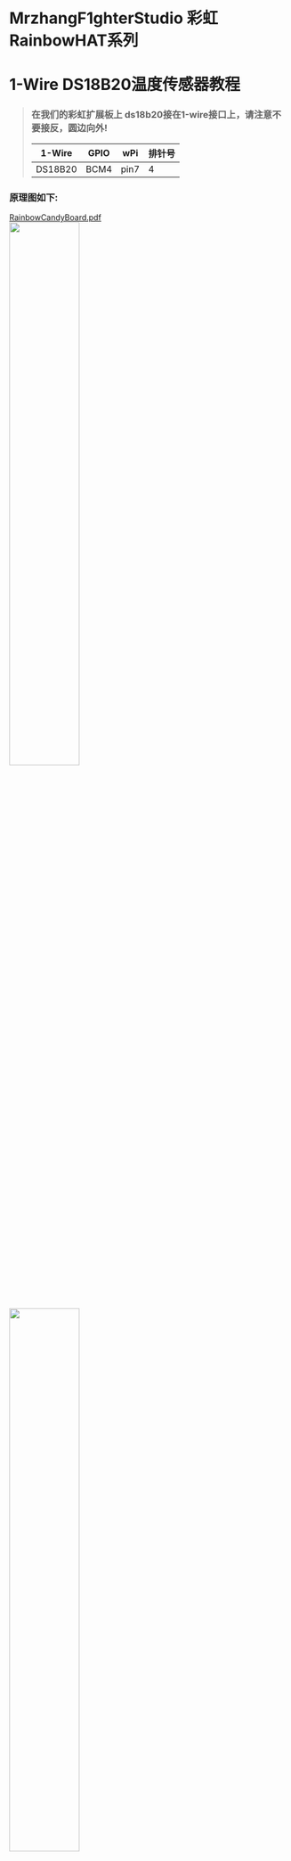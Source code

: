 # MrzhangF1ghterStudio 彩虹RainbowHAT系列
# 1-Wire DS18B20温度传感器教程

> ### 在我们的彩虹扩展板上 ds18b20接在1-wire接口上，请注意不要接反，圆边向外!
> 1-Wire| GPIO | wPi |排针号|
> |----|-----|-----|-----|
> |DS18B20|BCM4|pin7| 4  |    
### 原理图如下:
[RainbowCandyBoard.pdf](https://github.com/MrzhangF1ghter/RainbowCandyBoard/blob/master/schematic/RainbowCandyBoard_Rev2.0.pdf)<br>
<img src="https://img.alicdn.com/imgextra/i2/1887229091/O1CN012H1j61lkVzAaTxe_!!1887229091.png" width=50% height=50%/><br>
<img src="https://img.alicdn.com/imgextra/i2/1887229091/O1CN012H1j5zNKVW8O3TU_!!1887229091.png" width=50% height=50%/><br>
# 准备工作

### 修改配置文件:
> root权限打开树莓派配置文件<br>
> `sudo vi /boot/config.txt`<br>
> 在文件末尾加入：`dtoverlay=w1-gpio-pull`<br>
<img src="https://github.com/MrzhangF1ghter/RainbowCandyBoard/blob/master/ds18b20/schematic/config.png" width=50% height=50%/><br>
> 保存退出重启<br>
> `sudo reboot`<br>
### 检查模块是否加载
> `lsmod`找到w1_therm、w1_gpio代表加载成功<br>
> <img src="https://github.com/MrzhangF1ghter/RainbowCandyBoard/blob/master/ds18b20/schematic/lsmod.png" width=50% height=50%/><br>
> 若无或二缺一，请手动加载模块:
> `sudo modprobe w1_gpio`<br>
> `sudo modprobe w1_therm`<br>
> 如果没有问题，将会在/sys/bus/w1/devices/中发现28-xxxx开头的文件夹，此为DS18B20的ROM，通过读取里面的w1-slave文件则返回当前温度值，如图:<br>
> <img src="https://github.com/MrzhangF1ghter/RainbowCandyBoard/blob/master/ds18b20/schematic/cat.png" width=50% height=50%/><br>
> 返回数据中 第一行的YES表示CRC校验成功 数据有效，第二行的t=xxxx则为当前温度<br>
### 代码 请打开先关文件夹查看教程和代码

